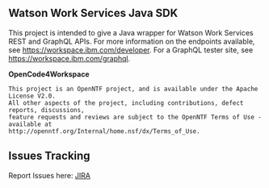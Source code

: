 ## Watson Work Services Java SDK

This project is intended to give a Java wrapper for Watson Work Services REST and GraphQL APIs. For more information on the endpoints available, see https://workspace.ibm.com/developer. For a GraphQL tester site, see https://workspace.ibm.com/graphql.

**OpenCode4Workspace**

    This project is an OpenNTF project, and is available under the Apache License V2.0.  
    All other aspects of the project, including contributions, defect reports, discussions, 
    feature requests and reviews are subject to the OpenNTF Terms of Use - available at 
    http://openntf.org/Internal/home.nsf/dx/Terms_of_Use.

## Issues Tracking ##
Report Issues here: [JIRA](https://jira.openntf.org/secure/RapidBoard.jspa?rapidView=22&projectKey=WWAPI&view=planning.nodetail "Report Issues") 